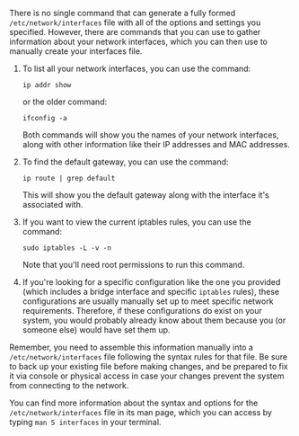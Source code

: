 There is no single command that can generate a fully formed `/etc/network/interfaces` file with all of the options and settings you specified. However, there are commands that you can use to gather information about your network interfaces, which you can then use to manually create your interfaces file.

1. To list all your network interfaces, you can use the command:

   ```
   ip addr show
   ```

   or the older command:

   ```
   ifconfig -a
   ```

   Both commands will show you the names of your network interfaces, along with other information like their IP addresses and MAC addresses.

2. To find the default gateway, you can use the command:

   ```
   ip route | grep default
   ```

   This will show you the default gateway along with the interface it's associated with.

3. If you want to view the current iptables rules, you can use the command:

   ```
   sudo iptables -L -v -n
   ```

   Note that you'll need root permissions to run this command.

4. If you're looking for a specific configuration like the one you provided (which includes a bridge interface and specific `iptables` rules), these configurations are usually manually set up to meet specific network requirements. Therefore, if these configurations do exist on your system, you would probably already know about them because you (or someone else) would have set them up.

Remember, you need to assemble this information manually into a `/etc/network/interfaces` file following the syntax rules for that file. Be sure to back up your existing file before making changes, and be prepared to fix it via console or physical access in case your changes prevent the system from connecting to the network.

You can find more information about the syntax and options for the `/etc/network/interfaces` file in its man page, which you can access by typing `man 5 interfaces` in your terminal.
